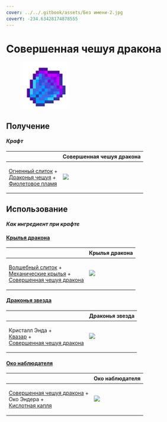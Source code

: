 ```yaml
---
cover: ../../.gitbook/assets/Без имени-2.jpg
coverY: -234.63428174878555
---
```


# Совершенная чешуя дракона

<figure><img src="../../.gitbook/assets/aquatic_dragon_scale_128.png" alt=""><figcaption></figcaption></figure>

## Получение

#### _Крафт_

| ㅤ                                                                                                                                                           | Совершенная чешуя дракона                             |
| ----------------------------------------------------------------------------------------------------------------------------------------------------------- | ----------------------------------------------------- |
| <p><a href="fireite_ingot.md">Огненный слиток</a> +<br><a href="dragon_scale.md">Драконья чешуя</a> +<br><a href="purple_blaze.md">Фиолетовое пламя</a></p> | ![](../../.gitbook/assets/aquatic\_dragon\_scale.png) |

## Использование

#### _Как ингредиент при крафте_

#### [Крылья дракона](dragon\_elytra.md)

| ㅤ                                                                                                                                                                                     | Крылья дракона                                |
| ------------------------------------------------------------------------------------------------------------------------------------------------------------------------------------- | --------------------------------------------- |
| <p><a href="fairy_ingot.md">Волшебный слиток</a> +<br><a href="mechanical_elytra.md">Механические крылья</a> +<br><a href="aquatic_dragon_scale.md">Совершенная чешуя дракона</a></p> | ![](../../.gitbook/assets/dragon\_elytra.png) |

#### [Драконья звезда](dragon\_star.md)

| ㅤ                                                                                                                               | Драконья звезда                             |
| ------------------------------------------------------------------------------------------------------------------------------- | ------------------------------------------- |
| <p>Кристалл Энда +<br><a href="catalyst.md">Квазар</a> +<br><a href="aquatic_dragon_scale.md">Совершенная чешуя дракона</a></p> | ![](../../.gitbook/assets/dragon\_star.png) |

#### [Око наблюдателя](call\_of\_the\_watcher.md)

| ㅤ                                                                                                                                 | Око наблюдателя                                       |
| --------------------------------------------------------------------------------------------------------------------------------- | ----------------------------------------------------- |
| <p><a href="aquatic_dragon_scale.md">Совершенная чешуя дракона</a> +<br>Око Эндера +<br><a href="acid.md">Кислотная капля</a></p> | ![](../../.gitbook/assets/call\_of\_the\_watcher.png) |
